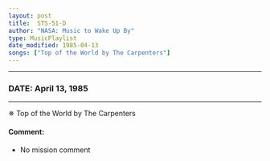 ```yaml
---
layout: post
title:  STS-51-D
author: "NASA: Music to Wake Up By"
type: MusicPlaylist
date_modified: 1985-04-13
songs: ["Top of the World by The Carpenters"]
---
```


----
### DATE: April 13, 1985
----
✵ Top of the World by The Carpenters

#### Comment:
* No mission comment



<br/>
<center>
	<a target="_blank"
	   href="https://twitter.com/intent/tweet?hashtags=Space,NASA,Playlist,NASAWakeupCalls,SpaceProgram&text={{ page.author}}, '{{ page.songs.first }}' {{ page.title }}, {{ page.date | date: '%B %d, %Y' }}. {{ site.url }}{{ page.url }} @nasawakeupcalls">
	   <i class="fab fa-twitter" alt="Tweet this page" style="font-size: 1.3em;"></i>
	</a>
	&nbsp; 	<i class="fas fa-user-astronaut" style="font-size: 1.5em;"></i> &nbsp;
    <a type="amzn" search="'Top of the World by The Carpenters'" category="popular music">
        <i class="fab fa-amazon" style="font-size: 1.3em;"></i>
    </a>
</center>
